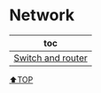 # Network
| toc                                     |
| --------------------------------------- |
| [Switch and router](./switch_router.md) |

[⬆TOP](#Network)
